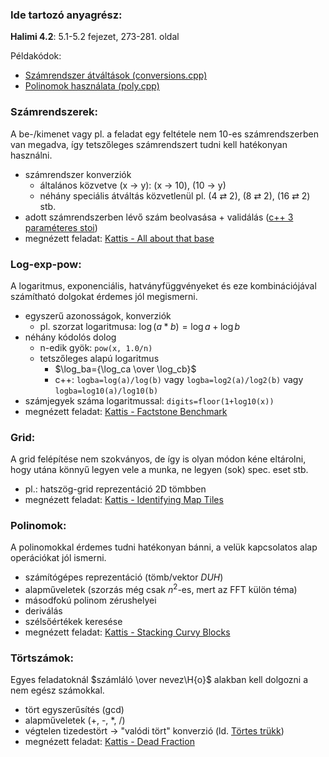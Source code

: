 ### Ide tartozó anyagrész:

**Halimi 4.2**: 5.1-5.2 fejezet, 273-281. oldal

Példakódok:

- [Számrendszer átváltások (conversions.cpp)](conversions.cpp)
- [Polinomok használata (poly.cpp)](poly.cpp)

### Számrendszerek:

A be-/kimenet vagy pl. a feladat egy feltétele nem 10-es számrendszerben van megadva, így tetszőleges számrendszert tudni kell hatékonyan használni.

- számrendszer konverziók
    - általános közvetve (x $\rightarrow$ y): (x $\rightarrow$ 10), (10 $\rightarrow$ y)
    - néhány speciális átváltás közvetlenül pl. (4 $\rightleftarrows$ 2), (8 $\rightleftarrows$ 2), (16 $\rightleftarrows$ 2) stb.
- adott számrendszerben lévő szám beolvasása + validálás ([c++ 3 paraméteres stoi](https://cplusplus.com/reference/string/stoi/))
- megnézett feladat:
[Kattis - All about that base](https://open.kattis.com/problems/allaboutthatbase)

### Log-exp-pow:

A logaritmus, exponenciális, hatványfüggvényeket és eze kombinációjával számítható dolgokat érdemes jól megismerni.

- egyszerű azonosságok, konverziók
    - pl. szorzat logaritmusa: $\log(a*b)=\log{a}+\log{b}$
- néhány kódolós dolog
    - n-edik gyök: `pow(x, 1.0/n)`
    - tetszőleges alapú logaritmus
        - $\log_ba={\log_ca \over \log_cb}$
        - c++: `logba=log(a)/log(b)` vagy `logba=log2(a)/log2(b)` vagy `logba=log10(a)/log10(b)` 
- számjegyek száma logaritmussal: `digits=floor(1+log10(x))`
- megnézett feladat: [Kattis - Factstone Benchmark](https://open.kattis.com/problems/factstone)

### Grid:

A grid felépítése nem szokványos, de így is olyan módon kéne eltárolni, hogy utána könnyű legyen vele a munka, ne legyen (sok) spec. eset stb.

- pl.: hatszög-grid reprezentáció 2D tömbben
- megnézett feladat: [Kattis - Identifying Map Tiles](https://open.kattis.com/problems/maptiles2)

### Polinomok:

A polinomokkal érdemes tudni hatékonyan bánni, a velük kapcsolatos alap operációkat jól ismerni.

- számítógépes reprezentáció (tömb/vektor *DUH*)
- alapműveletek (szorzás még csak $n^{2}$-es, mert az FFT külön téma)
- másodfokú polinom zérushelyei
- deriválás
- szélsőértékek keresése
- megnézett feladat: [Kattis - Stacking Curvy Blocks](https://open.kattis.com/problems/curvyblocks)

### Törtszámok:

Egyes feladatoknál $számláló \over nevez\H{o}$ alakban kell dolgozni a nem egész számokkal.

- tört egyszerűsítés (gcd)
- alapműveletek (+, -, *, /)
- végtelen tizedestört -> "valódi tört" konverzió (ld. [Törtes trükk](tortes_trukk.md))
- megnézett feladat: [Kattis - Dead Fraction](https://open.kattis.com/problems/deadfraction)
